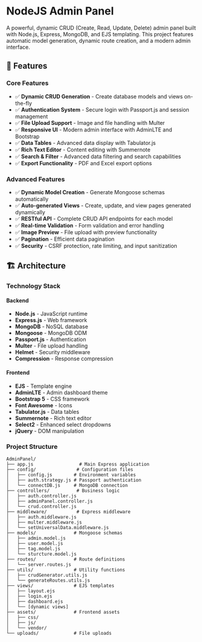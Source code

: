 # NodeJS Admin Panel

A powerful, dynamic CRUD (Create, Read, Update, Delete) admin panel built with Node.js, Express, MongoDB, and EJS templating. This project features automatic model generation, dynamic route creation, and a modern admin interface.

## 🚀 Features

### **Core Features**
- ✅ **Dynamic CRUD Generation** - Create database models and views on-the-fly
- ✅ **Authentication System** - Secure login with Passport.js and session management
- ✅ **File Upload Support** - Image and file handling with Multer
- ✅ **Responsive UI** - Modern admin interface with AdminLTE and Bootstrap
- ✅ **Data Tables** - Advanced data display with Tabulator.js
- ✅ **Rich Text Editor** - Content editing with Summernote
- ✅ **Search & Filter** - Advanced data filtering and search capabilities
- ✅ **Export Functionality** - PDF and Excel export options

### **Advanced Features**
- ✅ **Dynamic Model Creation** - Generate Mongoose schemas automatically
- ✅ **Auto-generated Views** - Create, update, and view pages generated dynamically
- ✅ **RESTful API** - Complete CRUD API endpoints for each model
- ✅ **Real-time Validation** - Form validation and error handling
- ✅ **Image Preview** - File upload with preview functionality
- ✅ **Pagination** - Efficient data pagination
- ✅ **Security** - CSRF protection, rate limiting, and input sanitization

## 🏗️ Architecture

### **Technology Stack**

#### **Backend**
- **Node.js** - JavaScript runtime
- **Express.js** - Web framework
- **MongoDB** - NoSQL database
- **Mongoose** - MongoDB ODM
- **Passport.js** - Authentication
- **Multer** - File upload handling
- **Helmet** - Security middleware
- **Compression** - Response compression

#### **Frontend**
- **EJS** - Template engine
- **AdminLTE** - Admin dashboard theme
- **Bootstrap 5** - CSS framework
- **Font Awesome** - Icons
- **Tabulator.js** - Data tables
- **Summernote** - Rich text editor
- **Select2** - Enhanced select dropdowns
- **jQuery** - DOM manipulation

### **Project Structure**
```
AdminPanel/
├── app.js                 # Main Express application
├── config/               # Configuration files
│   ├── config.js        # Environment variables
│   ├── auth.strategy.js # Passport authentication
│   └── connectDB.js     # MongoDB connection
├── controllers/          # Business logic
│   ├── auth.controller.js
│   ├── adminPanel.controller.js
│   └── crud.controller.js
├── middleware/           # Express middleware
│   ├── auth.middleware.js
│   ├── multer.middleware.js
│   └── setUniversalData.middleware.js
├── models/              # Mongoose schemas
│   ├── admin.model.js
│   ├── user.model.js
│   ├── tag.model.js
│   └── sturcture.model.js
├── routes/              # Route definitions
│   └── server.routes.js
├── utils/               # Utility functions
│   ├── crudGenerator.utils.js
│   └── generateRoutes.utils.js
├── views/               # EJS templates
│   ├── layout.ejs
│   ├── login.ejs
│   ├── dashboard.ejs
│   └── [dynamic views]
├── assets/              # Frontend assets
│   ├── css/
│   ├── js/
│   └── vendor/
└── uploads/             # File uploads
```